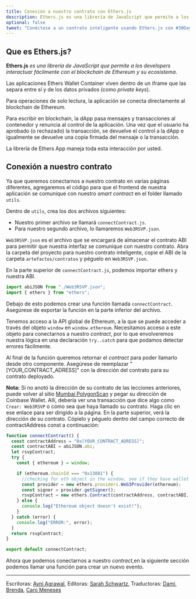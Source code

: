 ```yaml
---
title: Conexión a nuestro contrato con Ethers.js
description: Ethers.js es una librería de JavaScript que permite a los developers interactuar fácilmente con el blockchain de Ethereum y su ecosistema.
optional: false
tweet: "Conéctese a un contrato inteligente usando Ethers.js con #30DaysofWeb3 @womenbuildweb3 🌈"
---
```


## Que es Ethers.js?

**Ethers.js** _es una librería de JavaScript que permite a los developers interactuar fácilmente con el blockchain de Ethereum y su ecosistema_.

Las aplicaciones Ethers Wallet Container viven dentro de un iframe que las separa entre sí y de los datos privados (como _private keys_).

Para operaciones de solo lectura, la aplicación se conecta directamente al blockchain de Ethereum.

Para escribir en blockchain, la dApp pasa mensajes y transacciones al contenedor y renuncia al control de la aplicación. Una vez que el usuario ha aprobado (o rechazado) la transacción, se devuelve el control a la dApp e igualmente se devuelve una copia firmada del mensaje o la transacción.

La librería de Ethers App maneja toda esta interacción por usted.

## Conexión a nuestro contrato

Ya que queremos conectarnos a nuestro contrato en varias páginas diferentes, agregaremos el código para que el frontend de nuestra aplicación se comunique con nuestro _smart contract_ en el folder llamado `utils`.

Dentro de `utils`, crea los dos archivos siguientes:

- Nuestro primer archivo se llamará `connectContract.js`.
- Para nuestro segundo archivo, lo llamaremos `Web3RSVP.json`.

`Web3RSVP.json` es el archivo que se encargará de almacenar el contrato ABI para permitir que nuestra interfaz se comunique con nuestro contrato. Abra la carpeta del proyecto para nuestro contrato inteligente, copie el ABI de la carpeta `artefactos/contratos` y péguelo en `Web3RSVP.json`.

En la parte superior de `connectContract.js`, podemos importar ethers y nuestra ABI.

```javascript
import abiJSON from "./Web3RSVP.json";
import { ethers } from "ethers";
```

Debajo de esto podemos crear una función llamada `connectContract`. Asegúrese de exportar la función en la parte inferior del archivo.

Tenemos acceso a la API global de Ethereum, a la que se puede acceder a través del objeto `window` en `window.ethereum`. Necesitamos acceso a este objeto para conectarnos a nuestro _contract_, por lo que envolveremos nuestra lógica en una declaración `try..catch` para que podamos detectar errores fácilmente.

Al final de la función queremos retornar el _contract_ para poder llamarlo desde otro componente. Asegúrese de reemplazar "[YOUR_CONTRACT_ADRESS]" con la dirección del contrato para su contrato deployado.

**Nota:** Si no anotó la dirección de su contrato de las lecciones anteriores, puede volver al sitio [Mumbai PolygonScan](https://mumbai.polygonscan.com/) y pegar su dirección de Coinbase Wallet. Allí, debería ver una transacción que dice algo como `Crear: Web3RSVP` o como sea que haya llamado su contrato. Haga clic en ese enlace para ser dirigido a la página. En la parte superior, verá la dirección de su contrato. Cópielo y péguelo dentro del campo correcto de contractAddress const a continuación:

```javascript
function connectContract() {
  const contractAddress = "0x[YOUR_CONTRACT_ADRESS]";
  const contractABI = abiJSON.abi;
  let rsvpContract;
  try {
    const { ethereum } = window;

    if (ethereum.chainId === "0x13881") {
      //checking for eth object in the window, see if they have wallet connected to Polygon Mumbai network
      const provider = new ethers.providers.Web3Provider(ethereum);
      const signer = provider.getSigner();
      rsvpContract = new ethers.Contract(contractAddress, contractABI, signer); // instantiating new connection to the contract
    } else {
      console.log("Ethereum object doesn't exist!");
    }
  } catch (error) {
    console.log("ERROR:", error);
  }
  return rsvpContract;
}

export default connectContract;
```

Ahora que podemos conectarnos a nuestro _contract_,en la siguiente sección podemos llamar una función para crear un nuevo evento.

---

Escritoras: [Avni Agrawal](https://twitter.com/AvniAgrawal1802),
Editoras: [Sarah Schwartz](https://twitter.com/schwartzswartz),
Traductoras: [Dami](https://twitter.com/dakitidami), [Brenda](https://twitter.com/engineerbrenda), [Caro Meneses](https://twitter.com/carmedinat)
